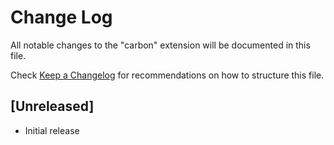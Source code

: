# Change Log
All notable changes to the "carbon" extension will be documented in this file.

Check [Keep a Changelog](http://keepachangelog.com/) for recommendations on how to structure this file.

## [Unreleased]
- Initial release